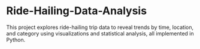 # Ride-Hailing-Data-Analysis
This project explores ride-hailing trip data to reveal trends by time, location, and category using visualizations and statistical analysis, all implemented in Python.
